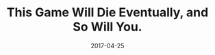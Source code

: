 ---
title: This Game Will Die Eventually, and So Will You.
url: 'https://ldjam.com/events/ludum-dare/38/this-game-will-die-eventually-and-so-will-you'
spoiler: Programming, Ludum Dare 38 - HTML
cover: './cover.jpg'
date: 2017-04-25
---